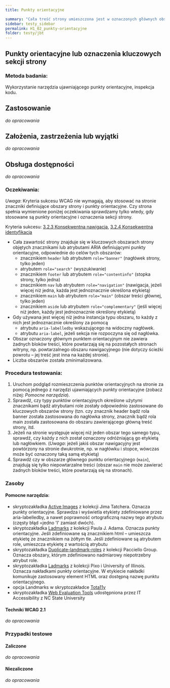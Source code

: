 ```yaml
---
title: Punkty orientacyjne

summary: "Cała treść strony umieszczona jest w oznaczonych głównych obszarach (punktach orientacyjnych)."
sidebar: testy_sidebar
permalink: H1_02_punkty-orientacyjne
folder: testy/jbt
---
```


## Punkty orientacyjne lub oznaczenia kluczowych sekcji strony

### Metoda badania:
Wykorzystanie narzędzia ujawniającego punkty orientacyjne, inspekcja kodu.

## Zastosowanie
_do opracowania_
## Założenia, zastrzeżenia lub wyjątki
_do opracowania_

## Obsługa dostępności
_do opracowania_

### Oczekiwania:
*Uwaga*: Kryteria sukcesu WCAG nie wymagają, aby stosować na stronie znaczniki definiujące obszary strony i punkty orientacyjne. Czy strona spełnia wymienione poniżej oczekiwania sprawdzamy tylko wtedy, gdy stosowane są punkty orientacyjne  i oznaczenia sekcji strony. 
   
Kryteria sukcesu: [3.2.3 Konsekwentna nawigacja](https://wcag.lepszyweb.pl/#consistent-navigation), [3.2.4 Konsekwentna identyfikacja](https://wcag.lepszyweb.pl/#consistent-identification)
-	Cała zawartość strony znajduje się w kluczowych obszarach strony objętych znacznikami lub atrybutami ARIA definiującymi punkty orientacyjne, odpowiednie do celów tych obszarów:  
    -	znacznikiem `header` lub atrybutem `role="banner"` (nagłówek strony, tylko jeden)
    -	atrybutem `role="search"` (wyszukiwanie)
    -	znacznikiem `footer` lub atrybutem `role="contentinfo"` (stopka strony, tylko jedna)
    -	znacznikiem `nav` lub atrybutem `role="navigation"` (nawigacja, jeżeli więcej niż jedna, każda jest jednoznacznie określona etykietą)
    -	znacznikiem `main` lub atrybutem `role="main"` (obszar treści głównej, tylko jeden)
    -	znacznikiem `aside` lub atrybutem `role="complementary"`  (jeśli więcej niż jeden, każdy jest jednoznacznie określony etykietą)
-	Gdy używana jest więcej niż jedna instancja typu obszaru, to każdy z nich jest jednoznacznie określony za pomocą
    -	atrybutu `aria-labelledby` wskazującego na widoczny nagłówek.
    -	atrybutu `aria-label`, jeżeli sekcja nie rozpoczyna się od nagłówka.
-	Obszar oznaczony głównym punktem orientacyjnym nie zawiera żadnych bloków treści, które powtarzają się na pozostałych stronach witryny, np. powtarzalnego obszaru nawigacyjnego (nie dotyczy ścieżki powrotu – jej treść jest inna na każdej stronie). 
-	Liczba obszarów została zminimalizowana.

### Procedura testowania:
1.	Uruchom podgląd rozmieszczenia punktów orientacyjnych na stronie za pomocą jednego z narzędzi ujawniających punkty orientacyjne (zobacz niżej: *Pomocne narzędzia*).
2.	Sprawdź, czy typy punktów orientacyjnych określone użytymi znacznikami bądź atrybutami role zostały odpowiednio zastosowane do kluczowych obszarów strony (tzn. czy znacznik header bądź rola banner została zastosowana do nagłówka strony, znacznik bądź rola main została zastosowana do obszaru zawierającego główną treść strony, itd.
3.	Jeżeli na stronie występuje więcej niż jeden obszar tego samego typu, sprawdź, czy każdy z nich został oznaczony odróżniającą go etykietą lub nagłówkiem. (*Uwaga*: jeżeli jakiś obszar nawigacyjny jest powtórzony na stronie dwukrotnie, np. w nagłówku i stopce, wówczas może być oznaczony taką samą etykietą)     
4.	Sprawdź czy w obszarze głównego punktu orientacyjnego (`main`), znajdują się tylko niepowtarzalne treści (obszar `main` nie może zawierać żadnych bloków treści, które powtarzają się na stronach).


### Zasoby

#### Pomocne narzędzia:
-	skryptozakładka [Active Images](https://jimthatcher.com/favelets/) z kolekcji Jima Tatchera. Oznacza punkty orientacyjne. Sprawdza i wyświetla etykiety zdefiniowane przez aria-labelledby, a nawet poprawność ortograficzną nazwy tego atrybutu (częsty błąd =jedno 'l' zamiast dwóch).
-	skryptozakładka [Ladmarks](http://pauljadam.com/bookmarklets/index.html) z kolekcji Paula J. Adama. Oznacza punkty orientacyjne. Jeśli zdefiniowane są znacznikiem html – umieszcza etykietę ze znacznikiem na żółtym tle. Jeśli zdefiniowane są atrybutem role, umieszcza etykietę z wartością atrybutu
-	skryptozakładka [Duplicate-landmark-roles](https://github.com/ThePacielloGroup/bookmarklets) z kolekcji Pacciello Group. Oznacza obszary, którym zdefiniowano nadmiarowy niepotrzebny atrybut role.
-	skryptozakładka [Ladmarks](https://accessibility-bookmarklets.org/install.html) z kolekcji Pixo i University of Illinois. Oznacza nakładkami punkty orientacyjne. W etykiecie nakładki komunikuje zastosowany element HTML oraz dostępną nazwę punktu orientacyjnego.
-	opcja Landmarks w skryptozakładce [Tota11y](https://khan.github.io/tota11y/) 
-	skryptozakładka [Web Evaluation Tools](https://accessibility.oit.ncsu.edu/tools/web-evaluation-tools/) udostępniona przez IT Accessibility z NC State University 

#### Techniki WCAG 2.1
_do opracowania_

### Przypadki testowe

#### Zaliczone
_do opracowania_

#### Niezaliczone
_do opracowania_ 
